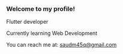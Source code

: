 ### Welcome to my profile!

Flutter developer

Currently learning Web Development

You can reach me at: saudm45q@gmail.com
